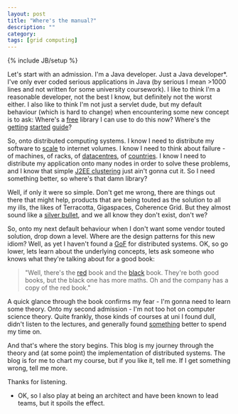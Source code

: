 ```yaml
---
layout: post
title: "Where's the manual?"
description: ""
category: 
tags: [grid computing]
---
```

{% include JB/setup %}

Let's start with an admission. I'm a Java developer. Just a Java developer*. I've only ever coded serious applications in Java (by serious I mean >1000 lines and not written for some university coursework). I like to think I'm a reasonable developer, not the best I know, but definitely not the worst either. I also like to think I'm not just a servlet dude, but my default behaviour (which is hard to change) when encountering some new concept is to ask: Where's a [free](http://www.gnu.org/philosophy/free-sw.html) library I can use to do this now? Where's the [getting](http://struts.apache.org/2.x/docs/bootstrap.html) [started](http://www.sitepoint.com/article/java-servlets-1/) [guide](http://www.informit.com/guides/content.aspx?g=java&seqNum=447)?

So, onto distributed computing systems. I know I need to distribute my software to [scale](http://www.mvdirona.com/jrh/talksAndPapers/JamesRH_Lisa.pdf) to internet volumes. I know I need to think about failure - of machines, of racks, of [datacentres](http://www.facilitiesnet.com/datacenters/article/Crash-Data-Center-Horror-Stories--5390), of [countries](http://news.bbc.co.uk/1/hi/technology/7792688.stm). I know I need to distribute my application onto many nodes in order to solve these problems, and I know that simple [J2EE clustering](http://oreilly.com/catalog/jservlet2/chapter/ch12.html#32026) just ain't gonna cut it. So I need something better, so where's that damn library?

Well, if only it were so simple. Don't get me wrong, there are things out there that might help, products that are being touted as the solution to all my ills, the likes of Terracotta, Gigaspaces, Coherence Grid. But they almost sound like a [silver bullet](http://en.wikipedia.org/wiki/No_Silver_Bullet), and we all know they don't exist, don't we?

So, onto my next default behaviour when I don't want some vendor touted solution, drop down a level. Where are the design patterns for this new idiom? Well, as yet I haven't found a [GoF](http://www.amazon.co.uk/gp/product/0201633612?ie=UTF8&tag=exemel-21&linkCode=as2&camp=1634&creative=19450&creativeASIN=0201633612) for distributed systems. OK, so go lower, lets learn about the underlying concepts, lets ask someone who knows what they're talking about for a good book:

> "Well, there's the [red](http://www.amazon.co.uk/gp/product/0521876346?ie=UTF8&tag=exemel-21&linkCode=as2&camp=1634&creative=19450&creativeASIN=0521876346) book and the [black](http://www.amazon.co.uk/gp/product/1558603484?ie=UTF8&tag=exemel-21&linkCode=as2&camp=1634&creative=19450&creativeASIN=1558603484) book. They're both good books, but the black one has more maths. Oh and the company has a copy of the red book."

A quick glance through the book confirms my fear - I'm gonna need to learn some theory. Onto my second admission - I'm not too hot on computer science theory. Quite frankly, those kinds of courses at uni I found dull, didn't listen to the lectures, and generally found [something](http://www.camra.org.uk/) better to spend my time on.

And that's where the story begins. This blog is my journey through the theory and (at some point) the implementation of distributed systems. The blog is for me to chart my course, but if you like it, tell me. If I get something wrong, tell me more.

Thanks for listening.

* OK, so I also play at being an architect and have been known to lead teams, but it spoils the effect.
